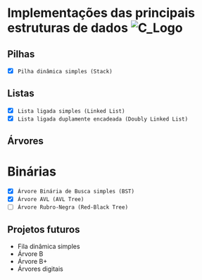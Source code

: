 # Implementações das principais estruturas de dados ![C_Logo](https://img.icons8.com/color/48/000000/c-programming.png)

## Pilhas

-[x] `Pilha dinâmica simples (Stack)`

## Listas

-[x] `Lista ligada simples (Linked List)`
-[x] `Lista ligada duplamente encadeada (Doubly Linked List)`

## Árvores

# Binárias

-[x] `Árvore Binária de Busca simples (BST)`
-[x] `Árvore AVL (AVL Tree)`
-[ ] `Árvore Rubro-Negra (Red-Black Tree)`

## Projetos futuros

*   Fila dinâmica simples
*   Árvore B
*   Árvore B+
*   Árvores digitais
